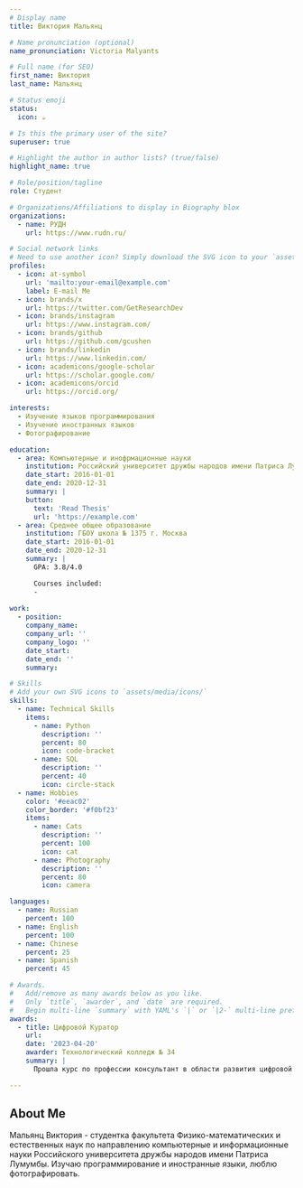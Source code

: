 ```yaml
---
# Display name
title: Виктория Мальянц

# Name pronunciation (optional)
name_pronunciation: Victoria Malyants

# Full name (for SEO)
first_name: Виктория
last_name: Мальянц

# Status emoji
status:
  icon: ☕️

# Is this the primary user of the site?
superuser: true

# Highlight the author in author lists? (true/false)
highlight_name: true

# Role/position/tagline
role: Студент

# Organizations/Affiliations to display in Biography blox
organizations:
  - name: РУДН
    url: https://www.rudn.ru/

# Social network links
# Need to use another icon? Simply download the SVG icon to your `assets/media/icons/` folder.
profiles:
  - icon: at-symbol
    url: 'mailto:your-email@example.com'
    label: E-mail Me
  - icon: brands/x
    url: https://twitter.com/GetResearchDev
  - icon: brands/instagram
    url: https://www.instagram.com/
  - icon: brands/github
    url: https://github.com/gcushen
  - icon: brands/linkedin
    url: https://www.linkedin.com/
  - icon: academicons/google-scholar
    url: https://scholar.google.com/
  - icon: academicons/orcid
    url: https://orcid.org/

interests:
  - Изучение языков программирования
  - Изучение иностранных языков
  - Фотографирование

education:
  - area: Компьютерные и инофрмационные науки
    institution: Российский университет дружбы народов имени Патриса Лумумбы
    date_start: 2016-01-01
    date_end: 2020-12-31
    summary: |
    button:
      text: 'Read Thesis'
      url: 'https://example.com'
  - area: Среднее общее образование
    institution: ГБОУ школа № 1375 г. Москва
    date_start: 2016-01-01
    date_end: 2020-12-31
    summary: |
      GPA: 3.8/4.0

      Courses included:
      - 
      
work:
  - position: 
    company_name: 
    company_url: ''
    company_logo: ''
    date_start: 
    date_end: ''
    summary: 

# Skills
# Add your own SVG icons to `assets/media/icons/`
skills:
  - name: Technical Skills
    items:
      - name: Python
        description: ''
        percent: 80
        icon: code-bracket
      - name: SQL
        description: ''
        percent: 40
        icon: circle-stack
  - name: Hobbies
    color: '#eeac02'
    color_border: '#f0bf23'
    items:
      - name: Cats
        description: ''
        percent: 100
        icon: cat
      - name: Photography
        description: ''
        percent: 80
        icon: camera

languages:
  - name: Russian
    percent: 100
  - name: English
    percent: 100
  - name: Chinese
    percent: 25
  - name: Spanish
    percent: 45

# Awards.
#   Add/remove as many awards below as you like.
#   Only `title`, `awarder`, and `date` are required.
#   Begin multi-line `summary` with YAML's `|` or `|2-` multi-line prefix and indent 2 spaces below.
awards:
  - title: Цифровой Куратор
    url: 
    date: '2023-04-20'
    awarder: Технологический колледж № 34
    summary: |
      Прошла курс по профессии консультант в области развития цифровой грамотности населения (цифровой куратор).

---
```


## About Me

Мальянц Виктория - студентка факультета Физико-математических и естественных наук по направлению компьютерные и информационные науки Российского университета дружбы народов имени Патриса Лумумбы. Изучаю программирование и иностранные языки, люблю фотографировать.
